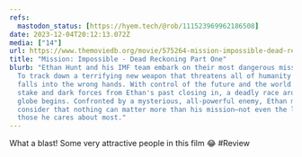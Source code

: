 ```yaml
---
refs:
  mastodon_status: [https://hyem.tech/@rob/111523969962186508]
date: 2023-12-04T20:12:13.072Z
media: ["14"]
url: https://www.themoviedb.org/movie/575264-mission-impossible-dead-reckoning-part-one
title: "Mission: Impossible - Dead Reckoning Part One"
blurb: "Ethan Hunt and his IMF team embark on their most dangerous mission yet:
  To track down a terrifying new weapon that threatens all of humanity before it
  falls into the wrong hands. With control of the future and the world's fate at
  stake and dark forces from Ethan's past closing in, a deadly race around the
  globe begins. Confronted by a mysterious, all-powerful enemy, Ethan must
  consider that nothing can matter more than his mission—not even the lives of
  those he cares about most."
---
```


What a blast! Some very attractive people in this film 😂 #Review
